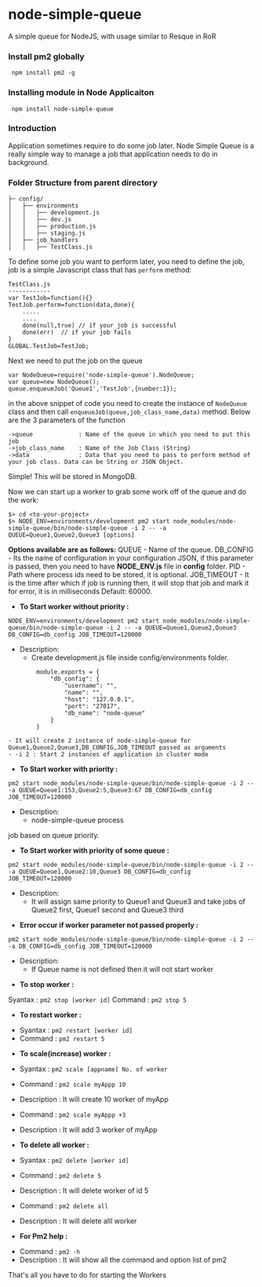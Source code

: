 node-simple-queue
==========

A simple queue for NodeJS, with usage similar to Resque in RoR

### Install pm2 globally
```node
 npm install pm2 -g
```

### Installing module in Node Applicaiton

```node
 npm install node-simple-queue
```

### Introduction

Application sometimes require to do some job later. Node Simple Queue is a really simple way to manage a job that application needs to do in background.

### Folder Structure from parent directory

```
├─ config/
│   ├── environments
│   │   ├── development.js
│   │   ├── dev.js
│   │   ├── production.js
│   │   ├── staging.js
│   ├── job_handlers
│   │   ├── TestClass.js
```

To define some job you want to perform later, you need to define the job, job is a simple Javascript class that has `perform` method:

```node
TestClass.js
------------
var TestJob=function(){}
TestJob.perform=function(data,done){
	.....
	....
	done(null,true) // if your job is successful
	done(err)  // if your job fails
}
GLOBAL.TestJob=TestJob;
``` 

Next we need to put the job on the queue

```node
var NodeQueue=require('node-simple-queue').NodeQueue;
var queue=new NodeQueue();
queue.enqueueJob('Queue1','TestJob',{number:1});
```
in the above snippet of code you need to create the instance of `NodeQueue` class and then call `enqueueJob(queue,job_class_name,data)` method. Below are the 3 parameters of the function

```node
->queue 			: Name of the queue in which you need to put this job
->job_class_name	: Name of the Job Class (String)
->data				: Data that you need to pass to perform method of your job class. Data can be String or JSON Object.
```

Simple! This will be stored in MongoDB. 

Now we can start up a worker to grab some work off of the queue and do the work:

```node
$> cd <to-your-project>
$> NODE_ENV=environments/development pm2 start node_modules/node-simple-queue/bin/node-simple-queue -i 2 -- -a QUEUE=Queue1,Queue2,Queue3 [options]

```
**Options available are as follows:**
QUEUE - Name of the queue.
DB_CONFIG - Its the name of configuration in your configuration JSON, if this parameter is passed, then you need to have **NODE_ENV.js** file in **config** folder.
PID - Path where process ids need to be stored, it is optional.
JOB_TIMEOUT - It is the time after which if job is running then, it will stop that job and mark it for error, it is in milliseconds Default: 60000.

* **To Start worker without priority :** 

```NODE_ENV=environments/development pm2 start node_modules/node-simple-queue/bin/node-simple-queue -i 2 -- -a QUEUE=Queue1,Queue2,Queue3 DB_CONFIG=db_config JOB_TIMEOUT=120000```

- Description: 
	- Create development.js file inside config/environments folder. 
```node
		module.exports = {
		    "db_config": {
		        "username": "",
        		"name": "",
		        "host": "127.0.0.1",
		        "port": "27017",
		        "db_name": "node-queue"
		    }
		}
```
	- It will create 2 instance of node-simple-queue for Queue1,Queue2,Queue3,DB_CONFIG,JOB_TIMEOUT passed as arguments
	- -i 2 : Start 2 instances of application in cluster mode


* **To Start worker with priority :** 

```pm2 start node_modules/node-simple-queue/bin/node-simple-queue -i 2 -- -a QUEUE=Queue1:153,Queue2:5,Queue3:67 DB_CONFIG=db_config JOB_TIMEOUT=120000```

- Description:
	- node-simple-queue process

 job based on queue priority.


* **To Start worker with priority of some queue :** 

```pm2 start node_modules/node-simple-queue/bin/node-simple-queue -i 2 -- -a QUEUE=Queue1,Queue2:10,Queue3 DB_CONFIG=db_config JOB_TIMEOUT=120000```

- Description:
	- It will assign same priority to Queue1 and Queue3 and take jobs of Queue2 first, Queue1 second and Queue3 third

* **Error occur if worker parameter not passed properly :** 

```pm2 start node_modules/node-simple-queue/bin/node-simple-queue -i 2 -- -a DB_CONFIG=db_config JOB_TIMEOUT=120000```

- Description:
	- If Queue name is not defined then it will not start worker

* **To stop worker :** 

Syantax : ```pm2 stop [worker id]```
Command : ```pm2 stop 5```


* **To restart worker :** 

- Syantax : ```pm2 restart [worker id]```
- Command : ```pm2 restart 5```


* **To scale(increase) worker :** 

- Syantax : ```pm2 scale [appname] No. of worker```
- Command : ```pm2 scale myAppp 10```
- Description : It will create 10 worker of myApp

- Command : ```pm2 scale myAppp +3```
- Description : It will add 3 worker of myApp 

* **To delete all worker :** 

- Syantax : ```pm2 delete [worker id]```
- Command : ```pm2 delete 5```
- Description : It will delete worker of id 5

- Command : ```pm2 delete all```
- Description : It will delete alll worker

* **For Pm2 help :** 

- Command : ```pm2 -h```
- Description : It will show all the command and option list of pm2


That's all you have to do for starting the Workers
